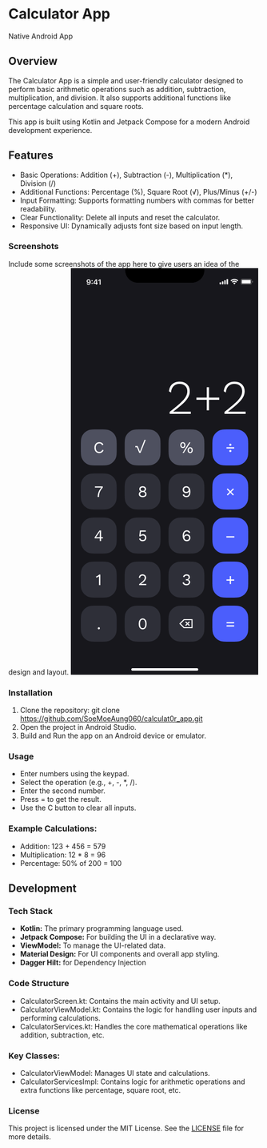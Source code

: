 
<h1>Calculator App</h1>
<p>Native Android App</p>

## Overview

<p>

The Calculator App is a simple and user-friendly calculator designed to perform basic arithmetic operations such as addition, subtraction, multiplication, and division. It also supports additional functions like percentage calculation and square roots.

This app is built using Kotlin and Jetpack Compose for a modern Android development experience.
</p>


## Features

- Basic Operations: Addition (+), Subtraction (-), Multiplication (*), Division (/)
- Additional Functions: Percentage (%), Square Root (√), Plus/Minus (+/-)
- Input Formatting: Supports formatting numbers with commas for better readability.
- Clear Functionality: Delete all inputs and reset the calculator.
- Responsive UI: Dynamically adjusts font size based on input length.

### Screenshots
Include some screenshots of the app here to give users an idea of the design and layout.
![Calculator](./docs/images/calculator_dark.png)


### Installation
1. Clone the repository: git clone https://github.com/SoeMoeAung060/calculat0r_app.git
2. Open the project in Android Studio.
3. Build and Run the app on an Android device or emulator.

### Usage
- Enter numbers using the keypad.
- Select the operation (e.g., +, -, *, /).
- Enter the second number.
- Press = to get the result.
- Use the C button to clear all inputs.

### Example Calculations:
- Addition: 123 + 456 = 579
- Multiplication: 12 * 8 = 96
- Percentage: 50% of 200 = 100


## Development

### Tech Stack
- **Kotlin:** The primary programming language used.
- **Jetpack Compose:** For building the UI in a declarative way.
- **ViewModel:** To manage the UI-related data.
- **Material Design:** For UI components and overall app styling.
- **Dagger Hilt:** for Dependency Injection

### Code Structure
- CalculatorScreen.kt: Contains the main activity and UI setup.
- CalculatorViewModel.kt: Contains the logic for handling user inputs and performing calculations.
- CalculatorServices.kt: Handles the core mathematical operations like addition, subtraction, etc.

### Key Classes:
- CalculatorViewModel: Manages UI state and calculations.
- CalculatorServicesImpl: Contains logic for arithmetic operations and extra functions like percentage, square root, etc.

### License
This project is licensed under the MIT License. See the [LICENSE](./LINCENSE) file for more details.
